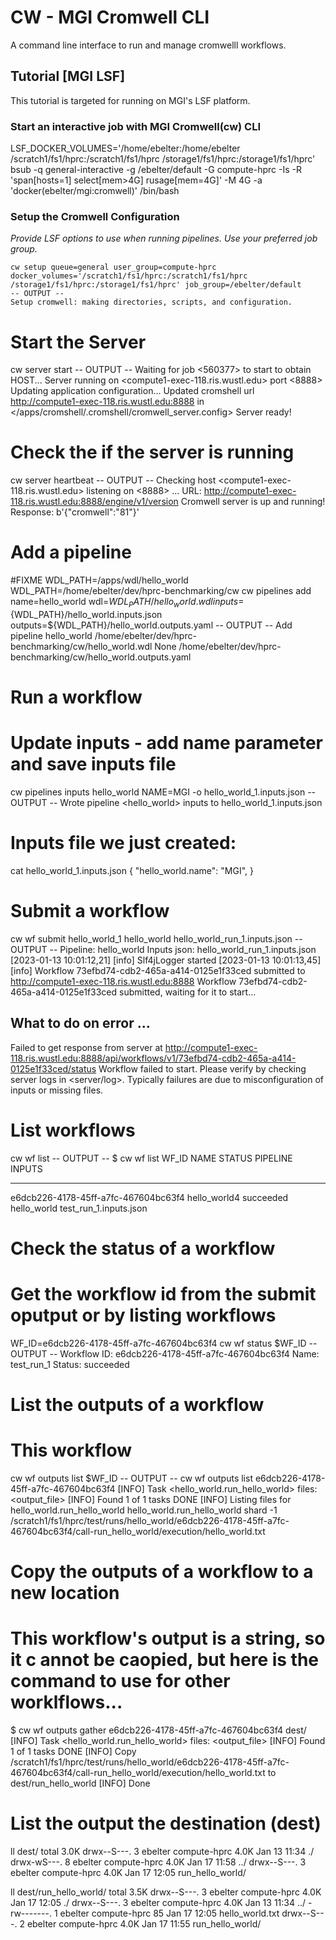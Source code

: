 # CW - MGI Cromwell CLI

A command line interface to run and manage cromwelll workflows.

## Tutorial [MGI LSF]

This tutorial is targeted for running on MGI's LSF platform.

### Start an interactive job with MGI Cromwell(cw) CLI
LSF_DOCKER_VOLUMES='/home/ebelter:/home/ebelter /scratch1/fs1/hprc:/scratch1/fs1/hprc /storage1/fs1/hprc:/storage1/fs1/hprc' bsub -q general-interactive -g /ebelter/default -G compute-hprc -Is -R 'span[hosts=1] select[mem>4G] rusage[mem=4G]' -M 4G -a 'docker(ebelter/mgi:cromwell)' /bin/bash

### Setup the Cromwell Configuration
_Provide LSF options to use when running pipelines. Use your preferred job group._
```
cw setup queue=general user_group=compute-hprc docker_volumes='/scratch1/fs1/hprc:/scratch1/fs1/hprc /storage1/fs1/hprc:/storage1/fs1/hprc' job_group=/ebelter/default
-- OUTPUT --
Setup cromwell: making directories, scripts, and configuration.
```
# Start the Server
cw server start
-- OUTPUT --
Waiting for job <560377> to start to obtain HOST...
Server running on <compute1-exec-118.ris.wustl.edu> port <8888>
Updating application configuration...
Updated cromshell url <http://compute1-exec-118.ris.wustl.edu:8888> in </apps/cromshell/.cromshell/cromwell_server.config>
Server ready!

# Check the if the server is running
cw server heartbeat
-- OUTPUT --
Checking host <compute1-exec-118.ris.wustl.edu> listening on <8888> ...
URL: http://compute1-exec-118.ris.wustl.edu:8888/engine/v1/version
Cromwell server is up and running! Response: b'{"cromwell":"81"}'

# Add a pipeline
#FIXME WDL_PATH=/apps/wdl/hello_world
WDL_PATH=/home/ebelter/dev/hprc-benchmarking/cw
cw pipelines add name=hello_world wdl=${WDL_PATH}/hello_world.wdl inputs=${WDL_PATH}/hello_world.inputs.json outputs=${WDL_PATH}/hello_world.outputs.yaml
-- OUTPUT --
Add pipeline hello_world /home/ebelter/dev/hprc-benchmarking/cw/hello_world.wdl None /home/ebelter/dev/hprc-benchmarking/cw/hello_world.outputs.yaml

# Run a workflow
# Update inputs - add name parameter and save inputs file
cw pipelines inputs hello_world NAME=MGI -o hello_world_1.inputs.json
-- OUTPUT --
Wrote pipeline <hello_world> inputs to hello_world_1.inputs.json

# Inputs file we just created:
cat hello_world_1.inputs.json
{
  "hello_world.name": "MGI",
}

# Submit a workflow 
cw wf submit hello_world_1 hello_world hello_world_run_1.inputs.json
-- OUTPUT --
Pipeline:    hello_world
Inputs json: hello_world_run_1.inputs.json
[2023-01-13 10:01:12,21] [info] Slf4jLogger started
[2023-01-13 10:01:13,45] [info] Workflow 73efbd74-cdb2-465a-a414-0125e1f33ced submitted to http://compute1-exec-118.ris.wustl.edu:8888
Workflow 73efbd74-cdb2-465a-a414-0125e1f33ced submitted, waiting for it to start...

## What to do on error ...
Failed to get response from server at http://compute1-exec-118.ris.wustl.edu:8888/api/workflows/v1/73efbd74-cdb2-465a-a414-0125e1f33ced/status
Workflow failed to start. Please verify by checking server logs in <server/log>. Typically failures are due to misconfiguration of inputs or missing files.

# List workflows
cw wf list
-- OUTPUT --
$ cw wf list
WF_ID                                 NAME        STATUS     PIPELINE    INPUTS
------------------------------------  ----------  ---------  ----------  ----------------------
e6dcb226-4178-45ff-a7fc-467604bc63f4  hello_world4         succeeded  hello_world          test_run_1.inputs.json

# Check the status of a workflow
# Get the workflow id from the submit oputput or by listing workflows
WF_ID=e6dcb226-4178-45ff-a7fc-467604bc63f4
cw wf status $WF_ID
-- OUTPUT --
Workflow ID: e6dcb226-4178-45ff-a7fc-467604bc63f4
Name:        test_run_1
Status:      succeeded

# List the outputs of a workflow
# This workflow 
cw wf outputs list $WF_ID
-- OUTPUT --
cw wf outputs list e6dcb226-4178-45ff-a7fc-467604bc63f4
[INFO] Task <hello_world.run_hello_world> files: <output_file>
[INFO] Found 1 of 1 tasks DONE
[INFO] Listing files for hello_world.run_hello_world
hello_world.run_hello_world
 shard -1
  /scratch1/fs1/hprc/test/runs/hello_world/e6dcb226-4178-45ff-a7fc-467604bc63f4/call-run_hello_world/execution/hello_world.txt

# Copy the outputs of a workflow to a new location
# This workflow's output is a string, so it c annot be caopied, but here is the command to use for other worklflows...
 $ cw wf outputs gather e6dcb226-4178-45ff-a7fc-467604bc63f4 dest/
[INFO] Task <hello_world.run_hello_world> files: <output_file>
[INFO] Found 1 of 1 tasks DONE
[INFO] Copy /scratch1/fs1/hprc/test/runs/hello_world/e6dcb226-4178-45ff-a7fc-467604bc63f4/call-run_hello_world/execution/hello_world.txt to dest/run_hello_world
[INFO] Done

# List the output the destination (dest)
ll dest/
total 3.0K
drwx--S---. 3 ebelter compute-hprc 4.0K Jan 13 11:34 ./
drwx-wS---. 8 ebelter compute-hprc 4.0K Jan 17 11:58 ../
drwx--S---. 3 ebelter compute-hprc 4.0K Jan 17 12:05 run_hello_world/

ll dest/run_hello_world/
total 3.5K
drwx--S---. 3 ebelter compute-hprc 4.0K Jan 17 12:05 ./
drwx--S---. 3 ebelter compute-hprc 4.0K Jan 13 11:34 ../
-rw-------. 1 ebelter compute-hprc   85 Jan 17 12:05 hello_world.txt
drwx--S---. 2 ebelter compute-hprc 4.0K Jan 17 11:55 run_hello_world/
